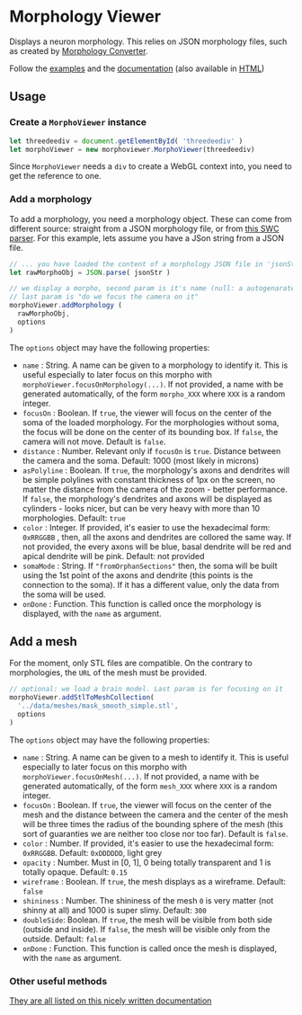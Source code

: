 # Morphology Viewer
Displays a neuron morphology. This relies on JSON morphology files, such as created by [Morphology Converter](https://github.com/jonathanlurie/morphologyconverter).

Follow the [examples](https://github.com/jonathanlurie/morphoviewer/tree/master/examples) and the [documentation](documentation.md) (also available in [HTML](http://me.jonathanlurie.fr/morphoviewer/doc/))


## Usage
### Create a `MorphoViewer` instance
```javascript
let threedeediv = document.getElementById( 'threedeediv' )
let morphoViewer = new morphoviewer.MorphoViewer(threedeediv)
```
Since `MorphoViewer` needs a `div` to create a WebGL context into, you need to get the reference to one.

### Add a morphology
To add a morphology, you need a morphology object. These can come from different source: straight from a JSON morphology file, or from [this SWC parser](https://www.npmjs.com/package/swcmorphologyparser). For this example, lets assume you have a JSon string from a JSON file.

```javascript
// ... you have loaded the content of a morphology JSON file in 'jsonStr'
let rawMorphoObj = JSON.parse( jsonStr )

// we display a morpho, second param is it's name (null: a autogenarated will do)
// last param is "do we focus the camera on it"
morphoViewer.addMorphology (
  rawMorphoObj,
  options
)
```

The `options` object may have the following properties:
- `name` : String. A name can be given to a morphology to identify it. This is useful especially to later focus on this morpho with `morphoViewer.focusOnMorphology(...)`. If not provided, a name with be generated automatically, of the form `morpho_XXX` where `XXX` is a random integer.
- `focusOn` : Boolean. If `true`, the viewer will focus on the center of the soma of the loaded morphology. For the morphologies without soma, the focus will be done on the center of its bounding box. If `false`, the camera will not move. Default is `false`.
- `distance` : Number. Relevant only if `focusOn` is `true`. Distance between the camera and the soma. Default: 1000 (most likely in microns)
- `asPolyline` : Boolean. If `true`, the morphology's axons and dendrites will be simple polylines with constant thickness of 1px on the screen, no matter the distance from the camera of the zoom - better performance. If `false`, the morphology's dendrites and axons will be displayed as cylinders - looks nicer, but can be very heavy with more than 10 morphologies. Default: `true`
- `color` : Integer. If provided, it's easier to use the hexadecimal form: `0xRRGGBB` , then, all the axons and dendrites are collored the same way. If not provided, the every axons will be blue, basal dendrite will be red and apical dendrite will be pink. Default: not provided
- `somaMode` : String. If `"fromOrphanSections"` then, the soma will be built using the 1st point of the axons and dendrite (this points is the connection to the soma). If it has a different value, only the data from the soma will be used.
- `onDone` : Function. This function is called once the morphology is displayed, with the `name` as argument.


## Add a mesh
For the moment, only STL files are compatible. On the contrary to morphologies, the `URL` of the mesh must be provided.
```javascript
// optional: we load a brain model. Last param is for focusing on it
morphoViewer.addStlToMeshCollection(
  '../data/meshes/mask_smooth_simple.stl',
  options
)
```

The `options` object may have the following properties:
- `name` : String. A name can be given to a mesh to identify it. This is useful especially to later focus on this morpho with `morphoViewer.focusOnMesh(...)`. If not provided, a name with be generated automatically, of the form `mesh_XXX` where `XXX` is a random integer.
- `focusOn` : Boolean. If `true`, the viewer will focus on the center of the mesh and the distance between the camera and the center of the mesh will be three times the radius of the bounding sphere of the mesh (this sort of guaranties we are neither too close nor too far). Default is `false`.
- `color` : Number. If provided, it's easier to use the hexadecimal form: `0xRRGGBB`. Default: `0xDDDDDD`, light grey
- `opacity` : Number. Must in [0, 1], 0 being totally transparent and 1 is totally opaque. Default: `0.15`
- `wireframe` : Boolean. If `true`, the mesh displays as a wireframe. Default: `false`
- `shininess` : Number. The shininess of the mesh `0` is very matter (not shinny at all) and 1000 is super slimy. Default: `300`
- `doubleSide`: Boolean. If `true`, the mesh will be visible from both side (outside and inside). If `false`, the mesh will be visible only from the outside. Default: `false`
- `onDone` : Function. This function is called once the mesh is displayed, with the `name` as argument.

### Other useful methods
[They are all listed on this nicely written documentation](https://github.com/jonathanlurie/morphoviewer/blob/master/documentation.md#morphoviewer)
